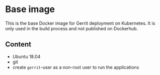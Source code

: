 # Base image

This is the base Docker image for Gerrit deployment on Kubernetes.
It is only used in the build process and not published on Dockerhub.

## Content

* Ubuntu 18.04
* git
* create `gerrit`-user as a non-root user to run the applications
